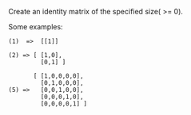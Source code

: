 Create an identity matrix of the specified size( >= 0).

Some examples:

```
(1)  =>  [[1]]

(2) => [ [1,0],
         [0,1] ]

       [ [1,0,0,0,0],
         [0,1,0,0,0],
(5) =>   [0,0,1,0,0],
         [0,0,0,1,0],
         [0,0,0,0,1] ]   

```
